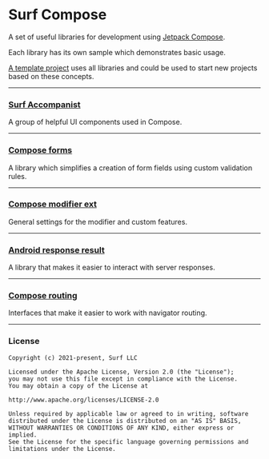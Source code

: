 # Surf Compose

A set of useful libraries for development using [Jetpack Compose](https://developer.android.com/jetpack/compose).

Each library has its own sample which demonstrates basic usage.

[A template project](https://github.com/surfstudio/compose-template-android) uses all libraries and could be used to start new projects based on these concepts.
___

### [Surf Accompanist](https://github.com/surfstudio/surf-accompanist/)

A group of helpful UI components used in Compose.

___

### [Compose forms](https://github.com/surfstudio/surf-compose-forms)

A library which simplifies a creation of form fields using custom validation rules.

___

### [Compose modifier ext](https://github.com/surfstudio/surf-compose-modifier-ext)

General settings for the modifier and custom features.

___

### [Android response result](https://github.com/surfstudio/surf-android-response-result)

A library that makes it easier to interact with server responses.

___

### [Compose routing](https://github.com/surfstudio/surf-compose-routing)

Interfaces that make it easier to work with navigator routing.

___

### License

```text
Copyright (c) 2021-present, Surf LLC  

Licensed under the Apache License, Version 2.0 (the "License");  
you may not use this file except in compliance with the License.  
You may obtain a copy of the License at  

http://www.apache.org/licenses/LICENSE-2.0  

Unless required by applicable law or agreed to in writing, software  
distributed under the License is distributed on an "AS IS" BASIS,  
WITHOUT WARRANTIES OR CONDITIONS OF ANY KIND, either express or implied.  
See the License for the specific language governing permissions and  
limitations under the License.  
```
